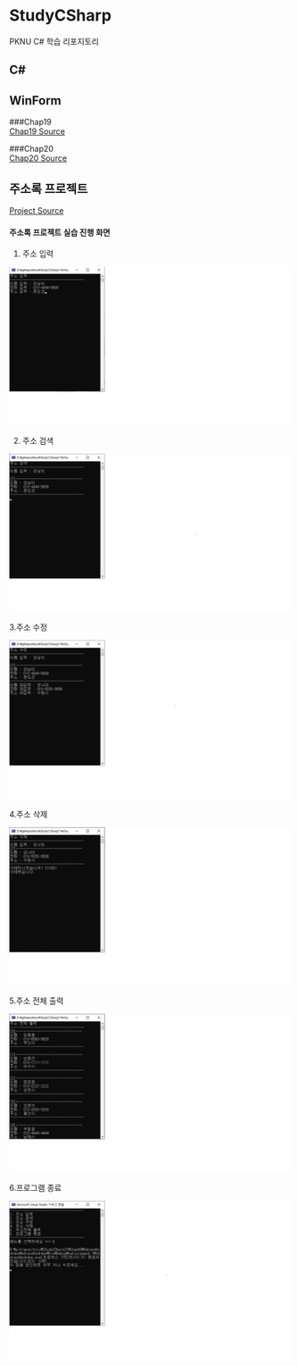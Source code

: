 # StudyCSharp

PKNU C# 학습 리포지토리

## C#

## WinForm

###Chap19<br>
[Chap19 Source](https://github.com/Kang0325/StudyCSharp21/tree/main/chap19/Chap19App)

###Chap20<br>
[Chap20 Source](https://github.com/Kang0325/StudyCSharp21/tree/main/chap20/Chap20App)

## 주소록 프로젝트

[Project Source](https://github.com/Kang0325/StudyCSharp21/tree/main/chap99/AdressBookApp)

#### 주소록 프로젝트 실습 진행 화면
1. 주소 입력

![결과](ref_images/1.주소입력.png "1.주소입력")

2. 주소 검색

![결과](ref_images/2.주소검색.png "2.주소검색")

3.주소 수정

![결과](ref_images/3.주소수정.png "3.주소수정")

4.주소 삭제

![결과](ref_images/4.주소삭제.png "4.주소삭제")

5.주소 전체 출력

![결과](ref_images/5.주소전체출력.png "5.주소전체출력")

6.프로그램 종료

![결과](ref_images/6.프로그램종료.png "6.프로그램종료")
